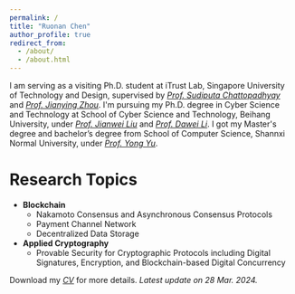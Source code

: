```yaml
---
permalink: /
title: "Ruonan Chen"
author_profile: true
redirect_from: 
  - /about/
  - /about.html
---
```


I am serving as a visiting Ph.D. student at iTrust Lab, Singapore University of Technology and Design, supervised by [_Prof. Sudiputa Chattopadhyay_](https://istd.sutd.edu.sg/people/faculty/sudipta-chattopadhyay) and [_Prof. Jianying Zhou_](https://istd.sutd.edu.sg/people/faculty/jianying-zhou). I'm pursuing my Ph.D. degree in Cyber Science and Technology at School of Cyber Science and Technology, Beihang University, under [_Prof. Jianwei Liu_](https://cst.buaa.edu.cn/info/1111/2775.htm) and [_Prof. Dawei Li_](https://cst.buaa.edu.cn/info/1112/3055.htm). I got my Master's degree and bachelor’s degree from School of Computer Science, Shannxi Normal University, under [_Prof. Yong Yu_](https://ccs.snnu.edu.cn/info/1016/2301.htm).

Research Topics
======
- **Blockchain**
  * Nakamoto Consensus and Asynchronous Consensus Protocols
  * Payment Channel Network
  * Decentralized Data Storage
- **Applied Cryptography**
  * Provable Security for Cryptographic Protocols including Digital Signatures, Encryption, and Blockchain-based Digital Concurrency
 
Download my [_CV_](CV_Ruonan.pdf) for more details. _Latest update on <time timedate>28 Mar. 2024._


